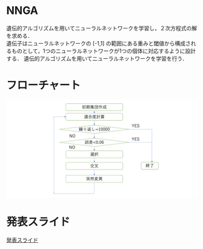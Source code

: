 # NNGA
遺伝的アルゴリズムを用いてニューラルネットワークを学習し，２次方程式の解を求める．    
遺伝子はニューラルネットワークの [-1,1] の範囲にある重みと閾値から構成されるものとして，1つのニューラルネットワークが1つの個体に対応するように設計する． 遺伝的アルゴリズムを用いてニューラルネットワークを学習を行う．  
# フローチャート
![](https://github.com/yuhi-sa/NNGA/blob/master/fig1.png?raw=true)
# 発表スライド
[発表スライド](https://github.com/yuhi-sa/NNGA/blob/master/%E3%83%97%E3%83%AD%E3%82%B0%E3%83%A9%E3%83%A0%E8%AA%B2%E9%A1%8C(%E4%BD%90%E4%BC%AF).pdf)
